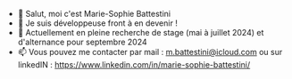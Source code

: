 - 👋 Salut, moi c'est Marie-Sophie Battestini
- 👀 Je suis développeuse front à en devenir !
- 🌱 Actuellement en pleine recherche de stage (mai à juillet 2024) et d'alternance pour septembre 2024
- 📫 Vous pouvez me contacter par mail : m.battestini@icloud.com ou sur linkedIN : https://www.linkedin.com/in/marie-sophie-battestini/

<!---
mariebattestini/mariebattestini is a ✨ special ✨ repository because its `README.md` (this file) appears on your GitHub profile.
You can click the Preview link to take a look at your changes.
--->
